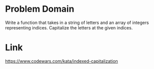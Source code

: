 # Problem Domain
Write a function that takes in a string of letters and an array of integers representing indices.
Capitalize the letters at the given indices. 

# Link
https://www.codewars.com/kata/indexed-capitalization
